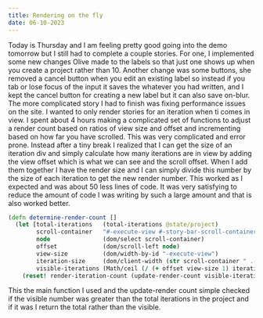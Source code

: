 ```yaml
---
title: Rendering on the fly
date: 06-10-2023
---
```



Today is Thursday and I am feeling pretty good going into the demo tomorrow but I still had to complete a couple stories. For one, I implemented some new changes Olive made to the labels so that just one shows up when you create a project rather than 10. Another change was some buttons, she removed a cancel button when you edit an existing label so instead if you tab or lose focus of the input it saves the whatever you had written, and I kept the cancel button for creating a new label but it can also save on-blur. The more complicated story I had to finish was fixing performance issues on the site. I wanted to only render stories for an iteration when ti comes in view. I spent about 4 hours making a complicated set of functions to adjust a render count based on ratios of view size and offset and incrementing based on how far you have scrolled. This was very complicated and error prone. Instead after a tiny break I realized that I can get the size of an iteration div and simply calculate how many iterations are in view by adding the view offset which is what we can see and the scroll offset. When I add them together I have the render size and I can simply divide this number by the size of each iteration to get the new render number. This worked as I expected and was about 50 less lines of code. It was very satisfying to reduce the amount of code I was writing by such a large amount and that is also worked better. 
```clojure
(defn determine-render-count []
  (let [total-iterations   (total-iterations @state/project)
        scroll-container   "#-execute-view #-story-bar-scroll-container"
        node               (dom/select scroll-container)
        offset             (dom/scroll-left node)
        view-size          (dom/width-by-id "-execute-view")
        iteration-size     (dom/client-width (str scroll-container " .-story-bar-list-item"))
        visible-iterations (Math/ceil (/ (+ offset view-size 1) iteration-size))]
    (reset! render-iteration-count (update-render-count visible-iterations total-iterations))))
```
This the main function I used and the update-render count simple checked if the visible number was greater than the total iterations in the project and if it was I return the total rather than the visible.
